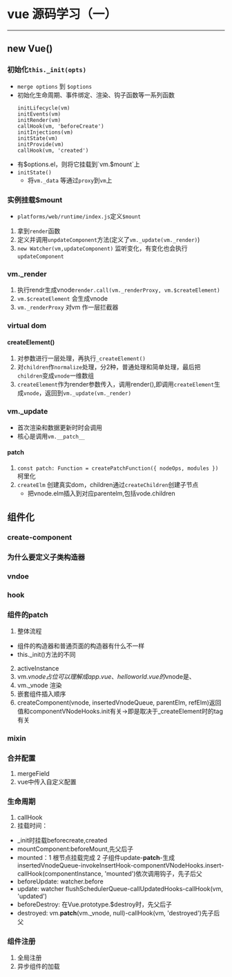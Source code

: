 # vue 源码学习（一）

---



## new Vue()
### 初始化`this._init(opts)`
- `merge options` 到 `$options`
- 初始化生命周期、事件绑定、渲染、钩子函数等一系列函数
    ```
    initLifecycle(vm)
    initEvents(vm)
    initRender(vm)
    callHook(vm, 'beforeCreate')
    initInjections(vm) 
    initState(vm)
    initProvide(vm)
    callHook(vm, 'created')
    ```
- 有$options.el，则将它挂载到`vm.$mount`上
- `initState()`
    - 将`vm._data` 等通过`proxy`到`vm`上


### 实例挂载$mount
- `platforms/web/runtime/index.js`定义`$mount`

1. 拿到`render`函数
2. 定义并调用`unpdateComponent`方法(定义了`vm._update(vm._render)`)
3. `new Watcher(vm,updateComponent)` 监听变化，有变化也会执行`updateComponent`


### vm._render
1. 执行rendr生成vnode`render.call(vm._renderProxy, vm.$createElement)`
2. `vm.$createElement` 会生成vnode
3. `vm._renderProxy` 对vm 作一层拦截器


### virtual dom
#### createElement()
1. 对参数进行一层处理，再执行`_createElement()`
2. 对`children`作`normalize`处理，分2种，普通处理和简单处理，最后把`children`变成`vnode`一维数组
3. `createElement`作为render参数传入，调用render(),即调用`createElement`生成`vnode`，返回到`vm._update(vm._render)`

### vm._update
- 首次渲染和数据更新时时会调用
- 核心是调用`vm.__patch__`
#### __patch__
1. `const patch: Function = createPatchFunction({ nodeOps, modules })` 柯里化
2. `createElm` 创建真实dom，children通过`createChildren`创建子节点
    - 把vnode.elm插入到对应parentelm,包括vode.children


## 组件化
### create-component
### 为什么要定义子类构造器
### vndoe
### hook 
### 组件的patch
1. 整体流程
- 组件的构造器和普通页面的构造器有什么不一样
- this._init()方法的不同
2. activeInstance
3. vm.$vnode 占位 可以理解成
app.vue、helloworld.vue的$vnode是<App>、<HelloWorld>
4. vm._vnode 渲染
5. 嵌套组件插入顺序
6. createComponent(vnode, insertedVnodeQueue, parentElm, refElm)返回值和componentVNodeHooks.init有关->即是取决于_createElement时的tag有关
### mixin
### 合并配置
1. mergeField
2. vue中传入自定义配置
### 生命周期
1. callHook
2. 挂载时间：
- _init时挂载beforecreate,created
- mountComponent:beforeMount,先父后子
- mounted：1 根节点挂载完成 2 子组件update-__patch__-生成insertedVnodeQueue-invokeInsertHook-componentVNodeHooks.insert-callHook(componentInstance, 'mounted')依次调用钩子，先子后父
- beforeUpdate: watcher.before
- update: watcher flushSchedulerQueue-callUpdatedHooks-callHook(vm, 'updated')
- beforeDestroy: 在Vue.prototype.$destroy时，先父后子
- destroyed: vm.__patch__(vm._vnode, null)-callHook(vm, 'destroyed')先子后父

### 组件注册
1. 全局注册
2. 异步组件的加载